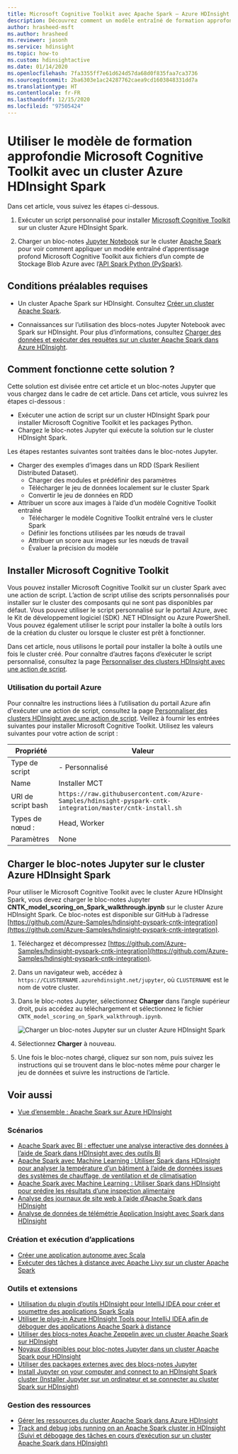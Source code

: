 ```yaml
---
title: Microsoft Cognitive Toolkit avec Apache Spark – Azure HDInsight
description: Découvrez comment un modèle entraîné de formation approfondie Microsoft Cognitive Toolkit peut être appliqué à un jeu de données avec l’API Python Spark dans un cluster Azure HDInsight Spark.
author: hrasheed-msft
ms.author: hrasheed
ms.reviewer: jasonh
ms.service: hdinsight
ms.topic: how-to
ms.custom: hdinsightactive
ms.date: 01/14/2020
ms.openlocfilehash: 7fa3355ff7e61d624d57da68d0f835faa7ca3736
ms.sourcegitcommit: 2ba6303e1ac24287762caea9cd1603848331dd7a
ms.translationtype: HT
ms.contentlocale: fr-FR
ms.lasthandoff: 12/15/2020
ms.locfileid: "97505424"
---
```

# <a name="use-microsoft-cognitive-toolkit-deep-learning-model-with-azure-hdinsight-spark-cluster"></a>Utiliser le modèle de formation approfondie Microsoft Cognitive Toolkit avec un cluster Azure HDInsight Spark

Dans cet article, vous suivez les étapes ci-dessous.

1. Exécuter un script personnalisé pour installer [Microsoft Cognitive Toolkit](/cognitive-toolkit/) sur un cluster Azure HDInsight Spark.

2. Charger un bloc-notes [Jupyter Notebook](https://jupyter.org/) sur le cluster [Apache Spark](https://spark.apache.org/) pour voir comment appliquer un modèle entraîné d’apprentissage profond Microsoft Cognitive Toolkit aux fichiers d’un compte de Stockage Blob Azure avec l’[API Spark Python (PySpark)](https://spark.apache.org/docs/latest/api/python/index.html).

## <a name="prerequisites"></a>Conditions préalables requises

* Un cluster Apache Spark sur HDInsight. Consultez [Créer un cluster Apache Spark](./apache-spark-jupyter-spark-sql-use-portal.md).

* Connaissances sur l’utilisation des blocs-notes Jupyter Notebook avec Spark sur HDInsight. Pour plus d’informations, consultez [Charger des données et exécuter des requêtes sur un cluster Apache Spark dans Azure HDInsight](./apache-spark-load-data-run-query.md).

## <a name="how-does-this-solution-flow"></a>Comment fonctionne cette solution ?

Cette solution est divisée entre cet article et un bloc-notes Jupyter que vous chargez dans le cadre de cet article. Dans cet article, vous suivrez les étapes ci-dessous :

* Exécuter une action de script sur un cluster HDInsight Spark pour installer Microsoft Cognitive Toolkit et les packages Python.
* Chargez le bloc-notes Jupyter qui exécute la solution sur le cluster HDInsight Spark.

Les étapes restantes suivantes sont traitées dans le bloc-notes Jupyter.

* Charger des exemples d’images dans un RDD (Spark Resilient Distributed Dataset).
  * Charger des modules et prédéfinir des paramètres
  * Télécharger le jeu de données localement sur le cluster Spark
  * Convertir le jeu de données en RDD
* Attribuer un score aux images à l’aide d’un modèle Cognitive Toolkit entraîné
  * Télécharger le modèle Cognitive Toolkit entraîné vers le cluster Spark
  * Définir les fonctions utilisées par les nœuds de travail
  * Attribuer un score aux images sur les nœuds de travail
  * Évaluer la précision du modèle

## <a name="install-microsoft-cognitive-toolkit"></a>Installer Microsoft Cognitive Toolkit

Vous pouvez installer Microsoft Cognitive Toolkit sur un cluster Spark avec une action de script. L’action de script utilise des scripts personnalisés pour installer sur le cluster des composants qui ne sont pas disponibles par défaut. Vous pouvez utiliser le script personnalisé sur le portail Azure, avec le Kit de développement logiciel (SDK) .NET HDInsight ou Azure PowerShell. Vous pouvez également utiliser le script pour installer la boîte à outils lors de la création du cluster ou lorsque le cluster est prêt à fonctionner.

Dans cet article, nous utilisons le portail pour installer la boîte à outils une fois le cluster créé. Pour connaître d’autres façons d’exécuter le script personnalisé, consultez la page [Personnaliser des clusters HDInsight avec une action de script](../hdinsight-hadoop-customize-cluster-linux.md).

### <a name="using-the-azure-portal"></a>Utilisation du portail Azure

Pour connaître les instructions liées à l’utilisation du portail Azure afin d'exécuter une action de script, consultez la page [Personnaliser des clusters HDInsight avec une action de script](../hdinsight-hadoop-customize-cluster-linux.md#script-action-during-cluster-creation). Veillez à fournir les entrées suivantes pour installer Microsoft Cognitive Toolkit. Utilisez les valeurs suivantes pour votre action de script :

|Propriété |Valeur |
|---|---|
|Type de script|- Personnalisé|
|Name| Installer MCT|
|URI de script bash|`https://raw.githubusercontent.com/Azure-Samples/hdinsight-pyspark-cntk-integration/master/cntk-install.sh`|
|Types de nœud :|Head, Worker|
|Paramètres|None|

## <a name="upload-the-jupyter-notebook-to-azure-hdinsight-spark-cluster"></a>Charger le bloc-notes Jupyter sur le cluster Azure HDInsight Spark

Pour utiliser le Microsoft Cognitive Toolkit avec le cluster Azure HDInsight Spark, vous devez charger le bloc-notes Jupyter **CNTK_model_scoring_on_Spark_walkthrough.ipynb** sur le cluster Azure HDInsight Spark. Ce bloc-notes est disponible sur GitHub à l’adresse [https://github.com/Azure-Samples/hdinsight-pyspark-cntk-integration](https://github.com/Azure-Samples/hdinsight-pyspark-cntk-integration).

1. Téléchargez et décompressez [https://github.com/Azure-Samples/hdinsight-pyspark-cntk-integration](https://github.com/Azure-Samples/hdinsight-pyspark-cntk-integration).

1. Dans un navigateur web, accédez à `https://CLUSTERNAME.azurehdinsight.net/jupyter`, où `CLUSTERNAME` est le nom de votre cluster.

1. Dans le bloc-notes Jupyter, sélectionnez **Charger** dans l’angle supérieur droit, puis accédez au téléchargement et sélectionnez le fichier `CNTK_model_scoring_on_Spark_walkthrough.ipynb`.

    ![Charger un bloc-notes Jupyter sur un cluster Azure HDInsight Spark](./media/apache-spark-microsoft-cognitive-toolkit/hdinsight-microsoft-cognitive-toolkit-load-jupyter-notebook.png "Charger un bloc-notes Jupyter sur un cluster Azure HDInsight Spark")

1. Sélectionnez **Charger** à nouveau.

1. Une fois le bloc-notes chargé, cliquez sur son nom, puis suivez les instructions qui se trouvent dans le bloc-notes même pour charger le jeu de données et suivre les instructions de l’article.

## <a name="see-also"></a>Voir aussi

* [Vue d’ensemble : Apache Spark sur Azure HDInsight](apache-spark-overview.md)

### <a name="scenarios"></a>Scénarios

* [Apache Spark avec BI : effectuer une analyse interactive des données à l’aide de Spark dans HDInsight avec des outils BI](apache-spark-use-bi-tools.md)
* [Apache Spark avec Machine Learning : Utiliser Spark dans HDInsight pour analyser la température d’un bâtiment à l’aide de données issues des systèmes de chauffage, de ventilation et de climatisation](apache-spark-ipython-notebook-machine-learning.md)
* [Apache Spark avec Machine Learning : Utiliser Spark dans HDInsight pour prédire les résultats d’une inspection alimentaire](apache-spark-machine-learning-mllib-ipython.md)
* [Analyse des journaux de site web à l’aide d’Apache Spark dans HDInsight](apache-spark-custom-library-website-log-analysis.md)
* [Analyse de données de télémétrie Application Insight avec Spark dans HDInsight](apache-spark-analyze-application-insight-logs.md)

### <a name="create-and-run-applications"></a>Création et exécution d’applications

* [Créer une application autonome avec Scala](apache-spark-create-standalone-application.md)
* [Exécuter des tâches à distance avec Apache Livy sur un cluster Apache Spark](apache-spark-livy-rest-interface.md)

### <a name="tools-and-extensions"></a>Outils et extensions

* [Utilisation du plugin d’outils HDInsight pour IntelliJ IDEA pour créer et soumettre des applications Spark Scala](apache-spark-intellij-tool-plugin.md)
* [Utiliser le plug-in Azure HDInsight Tools pour IntelliJ IDEA afin de déboguer des applications Apache Spark à distance](apache-spark-intellij-tool-plugin-debug-jobs-remotely.md)
* [Utiliser des blocs-notes Apache Zeppelin avec un cluster Apache Spark sur HDInsight](apache-spark-zeppelin-notebook.md)
* [Noyaux disponibles pour bloc-notes Jupyter dans un cluster Apache Spark pour HDInsight](apache-spark-jupyter-notebook-kernels.md)
* [Utiliser des packages externes avec des blocs-notes Jupyter](apache-spark-jupyter-notebook-use-external-packages.md)
* [Install Jupyter on your computer and connect to an HDInsight Spark cluster (Installer Jupyter sur un ordinateur et se connecter au cluster Spark sur HDInsight)](apache-spark-jupyter-notebook-install-locally.md)

### <a name="manage-resources"></a>Gestion des ressources

* [Gérer les ressources du cluster Apache Spark dans Azure HDInsight](apache-spark-resource-manager.md)
* [Track and debug jobs running on an Apache Spark cluster in HDInsight (Suivi et débogage des tâches en cours d’exécution sur un cluster Apache Spark dans HDInsight)](apache-spark-job-debugging.md)
